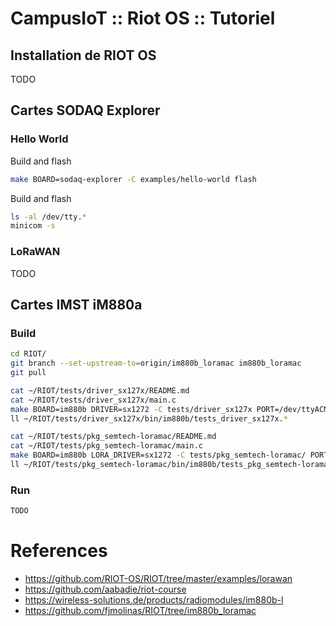 # CampusIoT :: Riot OS :: Tutoriel

## Installation de RIOT OS
TODO



## Cartes SODAQ Explorer
### Hello World
Build and flash
```bash
make BOARD=sodaq-explorer -C examples/hello-world flash
```

Build and flash
```bash
ls -al /dev/tty.*
minicom -s
```
### LoRaWAN
TODO


## Cartes IMST iM880a

### Build
```bash
cd RIOT/
git branch --set-upstream-to=origin/im880b_loramac im880b_loramac
git pull

cat ~/RIOT/tests/driver_sx127x/README.md
cat ~/RIOT/tests/driver_sx127x/main.c
make BOARD=im880b DRIVER=sx1272 -C tests/driver_sx127x PORT=/dev/ttyACM0 flash
ll ~/RIOT/tests/driver_sx127x/bin/im880b/tests_driver_sx127x.*

cat ~/RIOT/tests/pkg_semtech-loramac/README.md
cat ~/RIOT/tests/pkg_semtech-loramac/main.c
make BOARD=im880b LORA_DRIVER=sx1272 -C tests/pkg_semtech-loramac/ PORT=/dev/ttyACM0 flash
ll ~/RIOT/tests/pkg_semtech-loramac/bin/im880b/tests_pkg_semtech-loramac.*
```
### Run

```bash
TODO
```




# References
* https://github.com/RIOT-OS/RIOT/tree/master/examples/lorawan
* https://github.com/aabadie/riot-course
* https://wireless-solutions.de/products/radiomodules/im880b-l
* https://github.com/fjmolinas/RIOT/tree/im880b_loramac



